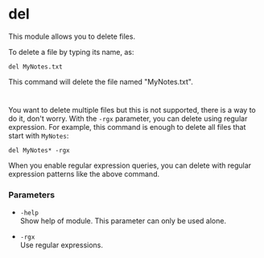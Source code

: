 # del

This module allows you to delete files.

To delete a file by typing its name, as:
```
del MyNotes.txt
```
This command will delete the file named "MyNotes.txt".
#
You want to delete multiple files but this is not supported, there is a way to do it, don't worry. With the ``-rgx`` parameter, you can delete using regular expression. For example, this command is enough to delete all files that start with ``MyNotes``:
```
del MyNotes* -rgx
```
When you enable regular expression queries, you can delete with regular expression patterns like the above command.

### Parameters

+ ``-help``<br>
    Show help of module. This parameter can only be used alone.

+ ``-rgx``<br>
    Use regular expressions.
    